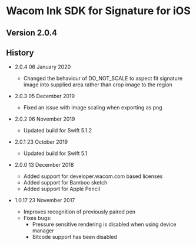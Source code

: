 # Wacom Ink SDK for Signature for iOS

## Version 2.0.4

## History


* 2.0.4 06 January 2020
  * Changed the behaviour of DO_NOT_SCALE to aspect fit signature image into supplied
    area rather than crop image to the region

* 2.0.3 05 December 2019
  * Fixed an issue with image scaling when exporting as png
  
* 2.0.2  06 November 2019
  * Updated build for Swift 5.1.2

* 2.0.1  23 October 2019
  * Updated build for Swift 5.1

* 2.0.0  13 December 2018
  * Added support for developer.wacom.com based licenses
  * Added support for Bamboo sketch
  * Added support for Apple Pencil
   
* 1.0.17 23 November 2017

  * Improves recognition of previously paired pen
  * Fixes bugs:
    * Pressure sensitive rendering is disabled when using device manager
    * Bitcode support has been disabled
  

 
